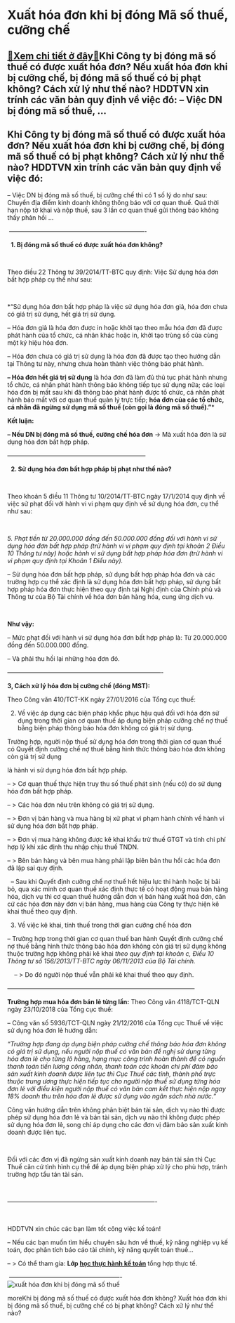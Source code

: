 Xuất hóa đơn khi bị đóng Mã số thuế, cưỡng chế
==============================================

[:gift:Xem chi tiết ở đây:gift:](https://hddtvn.com/xuat-hoa-don-khi-bi-dong-ma-so-thue-cuong-che/)Khi Công ty bị đóng mã số thuế có được xuất hóa đơn? Nếu xuất hóa đơn khi bị cưỡng chế, bị đóng mã số thuế có bị phạt không? Cách xử lý như thế nào? HDDTVN xin trính các văn bản quy định về việc đó: – Việc DN bị đóng mã số thuế, …
--------------------------------------------------------------------------------------------------------------------------------------------------------------------------------------------------------------------------------------



Khi Công ty bị đóng mã số thuế có được xuất hóa đơn? Nếu xuất hóa đơn khi bị cưỡng chế, bị đóng mã số thuế có bị phạt không? Cách xử lý như thế nào? HDDTVN xin trính các văn bản quy định về việc đó:
--------------------------------------------------------------------------------------------------------------------------------------------------------------------------------------------------------


– Việc DN bị đóng mã số thuế, bị cưỡng chế thì có 1 số lý do như sau: Chuyển địa điểm kinh doanh không thông báo với cơ quan thuế. Quá thời hạn nộp tờ khai và nộp thuế, sau 3 lần cơ quan thuế gửi thông báo không thấy phản hồi …





  

 ——————————————————————-  

  
**1. Bị đóng mã số thuế có được xuất hóa đơn không?**  

   

Theo điều 22 Thông tư 39/2014/TT-BTC quy định: Việc Sử dụng hóa đơn bất hợp pháp cụ thể như sau:  

   

*“Sử dụng hóa đơn bất hợp pháp là việc sử dụng hóa đơn giả, hóa đơn chưa có giá trị sử dụng, hết giá trị sử dụng.  

– Hóa đơn giả là hóa đơn được in hoặc khởi tạo theo mẫu hóa đơn đã được phát hành của tổ chức, cá nhân khác hoặc in, khởi tạo trùng số của cùng một ký hiệu hóa đơn.  

– Hóa đơn chưa có giá trị sử dụng là hóa đơn đã được tạo theo hướng dẫn tại Thông tư này, nhưng chưa hoàn thành việc thông báo phát hành.  

**– Hóa đơn hết giá trị sử dụng** là hóa đơn đã làm đủ thủ tục phát hành nhưng tổ chức, cá nhân phát hành thông báo không tiếp tục sử dụng nữa; các loại hóa đơn bị mất sau khi đã thông báo phát hành được tổ chức, cá nhân phát hành báo mất với cơ quan thuế quản lý trực tiếp; **hóa đơn của các tổ chức, cá nhân đã ngừng sử dụng mã số thuế (******còn gọi là đóng mã số thuế******).”***


**Kết luận:**  

**– Nếu DN bị đóng mã số thuế, cưỡng chế hóa đơn** -> Mà xuất hóa đơn là sử dụng hóa đơn bất hợp pháp.



  




——————————————————————–  

  
**2. Sử dụng hóa đơn bất hợp pháp bị phạt như thế nào?**  

   

Theo khoản 5 điều 11 Thông tư 10/2014/TT-BTC ngày 17/1/2014 quy định về việc sử phạt đối với hành vi vi phạm quy định về sử dụng hóa đơn, cụ thể như sau:  

   

*5. Phạt tiền từ* *20.000.000 đồng* *đến* *50.000.000 đồng* *đối với hành vi sử dụng hóa đơn bất hợp pháp (trừ hành vi vi phạm quy định tại khoản 2 Điều 10 Thông tư này) hoặc hành vi sử dụng bất hợp pháp hóa đơn (trừ hành vi vi phạm quy định tại Khoản 1 Điều này).*


– Sử dụng hóa đơn bất hợp pháp, sử dụng bất hợp pháp hóa đơn và các trường hợp cụ thể xác định là sử dụng hóa đơn bất hợp pháp, sử dụng bất hợp pháp hóa đơn thực hiện theo quy định tại Nghị định của Chính phủ và Thông tư của Bộ Tài chính về hóa đơn bán hàng hóa, cung ứng dịch vụ.

  

   

**Như vậy:**  

– Mức phạt đối với hành vi sử dụng hóa đơn bất hợp pháp là: Từ 20.000.000 đồng đến 50.000.000 đồng.   

– Và phải thu hồi lại những hóa đơn đó.

  

—————————————————————————-

**3, Cách xử lý hóa đơn bị cưỡng chế (đóng MST):**


Theo Công văn 410/TCT-KK ngày 27/01/2016 của Tổng cục thuế:


2. Về việc áp dụng các biện pháp khắc phục hậu quả đối với hóa đơn sử dụng trong thời gian cơ quan thuế áp dụng biện pháp cưỡng chế nợ thuế bằng biện pháp thông báo hóa đơn không có giá trị sử dụng.


Trường hợp, người nộp thuế sử dụng hóa đơn trong thời gian cơ quan thuế có Quyết định cưỡng chế nợ thuế bằng hình thức thông báo hóa đơn không còn giá trị sử dụng 

là hành vi sử dụng hóa đơn bất hợp pháp.  

– > Cơ quan thuế thực hiện truy thu số thuế phát sinh (nếu có) do sử dụng hóa đơn bất hợp pháp.  

– > Các hóa đơn nêu trên không có giá trị sử dụng.  

– > Đơn vị bán hàng và mua hàng bị xử phạt vi phạm hành chính về hành vi sử dụng hóa đơn bất hợp pháp.  

– > Đơn vị mua hàng không được kê khai khấu trừ thuế GTGT và tính chi phí hợp lý khi xác định thu nhập chịu thuế TNDN.  

– > Bên bán hàng và bên mua hàng phải lập biên bản thu hồi các hóa đơn đã lập sai quy định.

  

  
– Sau khi Quyết định cưỡng chế nợ thuế hết hiệu lực thi hành hoặc bị bãi bỏ, qua xác minh cơ quan thuế xác định thực tế có hoạt động mua bán hàng hóa, dịch vụ thì cơ quan thuế hướng dẫn đơn vị bán hàng xuất hoá đơn, căn cứ các hóa đơn này đơn vị bán hàng, mua hàng của Công ty thực hiện kê khai thuế theo quy định.





3. Về việc kê khai, tính thuế trong thời gian cưỡng chế hóa đơn  

– Trường hợp trong thời gian cơ quan thuế ban hành Quyết định cưỡng chế nợ thuế bằng hình thức thông báo hóa đơn không còn giá trị sử dụng không thuộc trường hợp không phải kê khai *theo quy định tại khoản c, Điều 10 Thông tư số 156/2013/TT-BTC ngày 06/11/2013 của Bộ Tài chính.*  

    – > Do đó người nộp thuế vẫn phải kê khai thuế theo quy định. 



  

 ——————————————————————————————–

  

**Trường hợp mua hóa đơn bán lẻ từng lần:**
Theo Công văn 4118/TCT-QLN ngày 23/10/2018 của Tổng cục thuế:


– Công văn số 5936/TCT-QLN ngày 21/12/2016 của Tổng cục Thuế về việc sử dụng hóa đơn lẻ hướng dẫn:  

*“Trường hợp đang áp dụng biện pháp cưỡng chế thông báo hóa đơn không có giá trị sử dụng, nếu người nộp thuế* *có văn bản đề nghị sử dụng từng hóa đơn lẻ* *cho từng lô hàng, hạng mục công trình hoàn thành để có nguồn thanh toán tiền lương công nhân, thanh toán các khoản chi phí đảm bảo sản xuất kinh doanh được liên tục thì Cục Thuế các tỉnh, thành phố trực thuộc trung ương thực hiện tiếp tục cho người nộp thuế sử dụng từng hóa đơn lẻ với điều kiện người nộp thuế có văn bản cam kết thực hiện* *nộp ngay 18% doanh thu trên hóa đơn lẻ* *được sử dụng vào ngân sách nhà nước.”*


 Công văn hướng dẫn trên không phân biệt bán tài sản, dịch vụ nào thì được phép sử dụng hóa đơn lẻ và bán tài sản, dịch vụ nào thì không được phép sử dụng hóa đơn lẻ, song chỉ áp dụng cho các đơn vị đảm bảo sản xuất kinh doanh được liên tục.  

    

 Đối với các đơn vị đã ngừng sản xuất kinh doanh nay bán tài sản thì Cục Thuế căn cứ tình hình cụ thể để áp dụng biện pháp xử lý cho phù hợp, tránh trường hợp tẩu tán tài sản.


  



————————————————————————-  

  

HDDTVN xin chúc các bạn làm tốt công việc kế toán!


– Nếu các bạn muốn tìm hiểu chuyên sâu hơn về thuế, kỹ năng nghiệp vụ kế toán, đọc phân tích báo cáo tài chính, kỹ năng quyết toán thuế…  

 – > Có thể tham gia: **Lớp [học thực hành kế toán](# "học thực hành kế toán")** tổng hợp thực tế.

 ——————————————————-
![xuất hóa đơn khi bị đóng mã số thuế](https://hddtvn.com/wp-content/uploads/2021/01/xuat-hoa-don-khi-bi-dong-ma-so-thue.png "xuất hóa đơn khi bị đóng mã số thuế")


moreKhi bị đóng mã số thuế có được xuất hóa đơn không? Xuất hóa đơn khi bị đóng mã số thuế, bị cưỡng chế có bị phạt không? Cách xử lý như thế nào?

